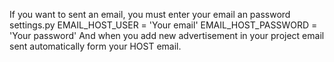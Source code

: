 If you want to sent an email, you must enter your email an password settings.py
EMAIL_HOST_USER = 'Your email'
EMAIL_HOST_PASSWORD = 'Your password'
And when you add new advertisement in your project email sent automatically form your HOST email.
